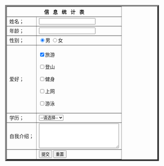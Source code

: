 <html>
<head> 
<meta charset="utf-8"> 
<title>菜鸟教程(runoob.com)</title> 
</head>
<body>
<body>
    <div class="biao">
    <table witdh="600px" border="5" >
        <thead>
        <tr>
            <th colspan="2">信&nbsp&nbsp&nbsp息&nbsp&nbsp&nbsp统&nbsp&nbsp&nbsp计&nbsp&nbsp&nbsp表</th>
        </tr> 
        </thead>
        <tr>
            <td>姓名；</td>
            <td><input type="text"></td>
        </tr>
            <tr>
                <td>年龄；</td>
                <td><input type="text"></td>
            </tr>
            <tr>
<td>性别；</td>
<td>
    <input type="radio"name="sex"value="男"checked="checked">男
    <input type="radio" name="sex"value="女">女
</td>
        </tr>
        <tr>
            <td>爱好；</td>
            <td><p><input type="checkbox" name="love" checked="checked">旅游</p>
                <p><input type="checkbox" name="love">登山</p>
                <p><input type="checkbox" name="love">健身</p>
                <p><input type="checkbox" name="love">上网</p>
                <p><input type="checkbox" name="love">游泳</td></p>
        </tr>
        <tr>
            <td>学历；</td>
            <td><select>
                <option>--请选择--</option>
                <option>高中</option>
                <option>专科</option>
                <option>本科</option>
            </select></td>
        </tr>
        <tr>
            <td>自我介绍；</td>
            <td><textarea name="comment" rows="5" cols="30">
                </textarea></td>
        </tr>
        <tr>
            <td></td>
            <td>
                <input type="submit" value="提交">
                <input type="submit" value="重置">
            </td>
        </tr>
    </div>
</body>
</html>
</html>
